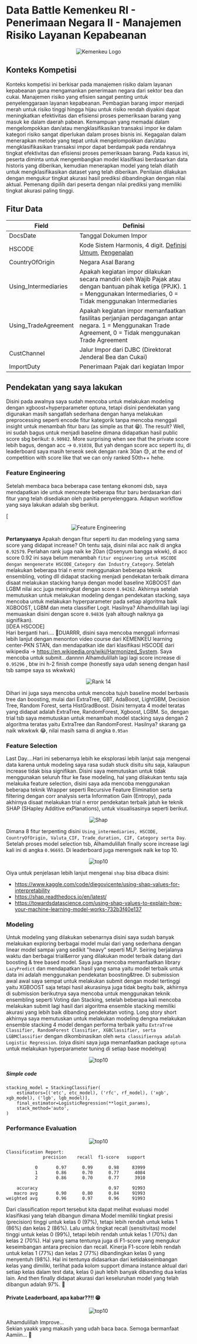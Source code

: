 # Data Battle Kemenkeu RI - Penerimaan Negara II - Manajemen Risiko Layanan Kepabeanan

<p align="center">
  <img src="https://3.bp.blogspot.com/-AuZmxe77T_k/WssHJWNtEjI/AAAAAAAAVPw/k13CLs_MXy8VdPs8iDWZjbLr2EncWgdWQCLcBGAs/w1200-h630-p-k-no-nu/kemenkeu.png" alt="Kemenkeu Logo">
</p>

## Konteks Kompetisi
Konteks kompetisi ini berkisar pada manajemen risiko dalam layanan kepabeanan guna mengamankan penerimaan negara dari sektor bea dan cukai. Manajemen risiko yang efisien sangat penting untuk penyelenggaraan layanan kepabeanan. Pembagian barang impor menjadi merah untuk risiko tinggi hingga hijau untuk risiko rendah diyakini dapat meningkatkan efektivitas dan efisiensi proses pemeriksaan barang yang masuk ke dalam daerah pabean. Kemampuan yang memadai dalam mengelompokkan dan/atau mengklasifikasikan transaksi impor ke dalam kategori risiko sangat diperlukan dalam proses bisnis ini. Kegagalan dalam menerapkan metode yang tepat untuk mengelompokkan dan/atau mengklasifikasikan transaksi impor dapat berdampak pada rendahnya tingkat efektivitas dan efisiensi proses pemeriksaan barang. Pada kasus ini, peserta diminta untuk mengembangkan model klasifikasi berdasarkan data historis yang diberikan, kemudian menerapkan model yang telah dilatih untuk mengklasifikasikan dataset yang telah diberikan. Penilaian dilakukan dengan mengukur tingkat akurasi hasil prediksi dibandingkan dengan nilai aktual. Pemenang dipilih dari peserta dengan nilai prediksi yang memiliki tingkat akurasi paling tinggi.

## Fitur Data

| Field                | Definisi                                                   |
|----------------------|------------------------------------------------------------|
| DocsDate             | Tanggal Dokumen Impor                                      |
| HSCODE               | Kode Sistem Harmonis, 4 digit. [Definisi Umum](https://en.wikipedia.org/wiki/Harmonized_System), [Pengenalan](https://klc2.kemenkeu.go.id/kms/knowledge/klc1-klasifikasi-kepabeanan-dan-cukai/detail/)|
| CountryOfOrigin      | Negara Asal Barang                                         |
| Using_Intermediaries | Apakah kegiatan impor dilakukan secara mandiri oleh Wajib Pajak atau dengan bantuan pihak ketiga (PPJK). 1 = Menggunakan Intermediaries, 0 = Tidak menggunakan Intermediaries |
| Using_TradeAgreement  | Apakah kegiatan impor memanfaatkan fasilitas perjanjian perdagangan antar negara. 1 = Menggunakan Trade Agreement, 0 = Tidak menggunakan Trade Agreement |
| CustChannel          | Jalur Impor dari DJBC (Direktorat Jenderal Bea dan Cukai)   |
| ImportDuty           | Penerimaan Pajak dari kegiatan Impor                        |

## Pendekatan yang saya lakukan
Disini pada awalnya saya sudah mencoba untuk melakukan modeling dengan xgboost+hyperparameter optuna, tetapi disini pendekatan yang digunakan masih sangatlah sederhana dengan hanya melakukan preprocessing seperti encode fitur kategorik tanpa mencoba menggali insight untuk menambah fitur baru (as simple as that 😁). The result?
Well, ini sudah bagus untuk menjadi baseline dimana didapatkan hasil public score sbg berikut: `0.90982`. More surprising when see that the private score lebih bagus, dengan acc -> `0.91038`, But yah dengan score acc seperti itu, di leaderboard saya masih terseok seok dengan rank 30an 😓, at the end of competition with score like that we can only ranked 50th++ hehe.

### Feature Engineering
Setelah membaca baca beberapa case tentang ekonomi dsb, saya mendapatkan ide untuk mencreate beberapa fitur baru berdasarkan dari fitur yang telah disediakan oleh panitia penyelenggara. Adapun workflow yang saya lakukan adalah sbg berikut. 

[<p align="center">
  <img src="https://drive.google.com/uc?export=view&id=15xlf1wFZa1EAHFmdxDlSLBw8bPxq3rj4" alt="Feature Engineering">
</p>

**Pertanyaanya** Apakah dengan fitur seperti itu dan modeling yang sama score yang didapat increase? Oh tentu saja, disini nilai acc naik di angka `0.92579`. Perlahan rank juga naik ke 20an (😊senyum bangga wkwk), di acc score 0.92 ini saya belum menambah `fitur engineering untuk HSCODE dengan mengenerate HSCODE_Category dan Industry_Category`. Setelah melakukan beberapa trial n error menggunakan beberapa teknik ensembling, voting dll didapat stacking menjadi pendekatan terbaik dimana disaat melakukan stacking hanya dengan model baseline XGBOOST dan LGBM nilai acc juga meningkat dengan score `0.94262`. Akhirnya setelah memutuskan untuk melakukan modeling dengan pendekatan stacking, saya mencoba untuk melakukan hyperparameter pada setiap algoritma baik XGBOOST, LGBM dan meta classifier Logit. Hasilnya? Alhamdulillah lagi lagi memuaskan disini dengan score `0.94836` (yah altough naiknya ga signifikan). <br>
[IDEA HSCODE]<br>
Hari berganti hari.... 🧨DUARRR, disini saya mencoba menggali informasi lebih lanjut dengan menonton video course dari KEMENKEU learning center-PKN STAN, dan mendapatkan ide dari klasifikasi HSCODE dari wikipedia -> https://en.wikipedia.org/wiki/Harmonized_System. Saya mencoba untuk submit...dannnn Alhamdulillah lagi lagi score increase di `0.95296`
, btw ini h-2 finish compe (honestly saya udah seneng dengan hasil tsb sampe saya ss wkwkwk)

<p align="center">
  <img src="https://drive.google.com/uc?export=view&id=19v2GqCSUZ26DsRCKQnDptyAjUQ2HXrNY" alt="Rank 14">
</p>

Dihari ini juga saya mencoba untuk mencoba tujuh baseline model berbasis tree dan boosting, mulai dari ExtraTree, GBT, AdaBoost, LightGBM, Decision Tree, Random Forest, serta HistGradBoost. Disini ternyata 4 model teratas yang didapat adalah ExtraTree, RandomForest, Xgboost, LGBM. So, dengan trial tsb saya memutuskan untuk menambah model stacking saya dengan 2 algoritma teratas yaitu ExtraTree dan RandomForest. Hasilnya? skarang ga naik wkwkwk 😂, nilai masih sama di angka `0.95an`

### Feature Selection
Last Day....Hari ini sebenarnya lebih ke eksplorasi lebih lanjut saja mengenai data karena untuk modeling saya rasa sudah stuck disitu situ saja, kalaupun increase tidak bisa signifikan. Disini saya memutuskan untuk tidak menggunakan seluruh fitur ke fase modeling, hal yang dilakukan tentu saja melakuka feature selection, disini saya ada mencoba menggunakan beberapa teknik Wrapper seperti Recursive Feature Elimination serta filtering dengan corr analysis serta Information Gain (Entropy), pada akhirnya disaat melakukan trial n error pendekatan terbaik jatuh ke teknik  SHAP (SHapley Additive exPlanations), untuk visualisasinya seperti berikut.

<p align="center">
  <img src="https://drive.google.com/uc?export=view&id=1Bf-dF1IZBUCCY8zt916-0R1THl4pNhiJ" alt="Shap">
</p>

Dimana 8 fitur terpenting disini `Using_intermediaries, HSCODE, CountryOfOrigin, Valuta_CIF, Trade_duration, CIF, Category serta Day`. Setelah proses model selection tsb, Alhamdulillah finally score increase lagi kali ini di angka `0.96693`. Di leaderboard juga merengsek naik ke top 10.

<p align="center">
  <img src="https://drive.google.com/uc?export=view&id=1Rnc6Ps8shycDiyQsNhM8tgzfvf6RSZjj" alt="top10">
</p>

Oiya untuk penjelasan lebih lanjut mengenai `shap` bisa dibaca disini:
- https://www.kaggle.com/code/diegovicente/using-shap-values-for-interpretability
- https://shap.readthedocs.io/en/latest/
- https://towardsdatascience.com/using-shap-values-to-explain-how-your-machine-learning-model-works-732b3f40e137

### Modeling
Untuk modeling yang dilakukan sebenarnya disini saya sudah banyak melakukan exploring berbagai model mulai dari yang sederhana dengan linear model sampai yang sedikit "heavy" seperti MLP. Seiring berjalanya waktu dan berbagai trial&error yang dilakukan model terbaik datang dari boosting & tree based model. Saya juga mencoba memanfaatkan library `LazyPredict` dan mendapatkan hasil yang sama yaitu model terbaik untuk data ini adalah menggunakan pendekatan boosting&tree. Di submission awal awal saya sempat untuk melakukan submit dengan model tertinggi yaitu XGBOOST saja tetapi hasil akurasinya juga tidak begitu baik, akhirnya di submission berikutnya saya mencoba untuk menggunakan teknik ensembling seperti Voting dan Stacking, setelah beberapa kali mencoba melakukan submit lagi hasil dari algoritma ensemble stacking memiliki akurasi yang lebih baik dibanding pendekatan voting. Long story short akhirnya saya memutuskan untuk melakukan modeling dengna melakukan ensemble stacking 4 model dengan performa terbaik yaitu `ExtraTree Classifier, RandomForest Classifier, XGBClassifier, serta LGBMClassifier` dengan dikombinasikan oleh `meta classifiernya adalah Logistic Regression`. (oiya disini saya juga memanfaatkan package `optuna` untuk melakukan hyperparameter tuning di setiap base modelnya)

<p align="center">
  <img src="https://drive.google.com/uc?export=view&id=1e5lAwIuis5aRVUZtzkSqlFl18t2CntOR" alt="top10">
</p>

##### Simple code
```
stacking_model = StackingClassifier(
    estimators=[('etc', etc_model), ('rfc', rf_model), ('xgb', xgb_model), ('lgb', lgb_model)],
    final_estimator=LogisticRegression(**logit_params),
    stack_method='auto', 
)
```

### Performance Evaluation

<p align="center">
  <img src="https://drive.google.com/uc?export=view&id=1snQxbUyxhnEX_81wPz8A--hKcGx4CFu6" alt="top10">
</p>


```
Classification Report:
              precision    recall  f1-score   support

           0       0.97      0.99      0.98     83999
           1       0.86      0.70      0.77      4084
           2       0.86      0.70      0.77      3910

    accuracy                           0.97     91993
   macro avg       0.90      0.80      0.84     91993
weighted avg       0.96      0.97      0.96     91993
```

Dari classification report tersebut kita dapat melihat evaluasi model klasifikasi yang telah dibangun dimana Model memiliki tingkat presisi (precision) tinggi untuk kelas 0 (97%), tetapi lebih rendah untuk kelas 1 (86%) dan kelas 2 (86%). Lalu untuk tingkat recall (sensitivitas) model tinggi untuk kelas 0 (99%), tetapi lebih rendah untuk kelas 1 (70%) dan kelas 2 (70%). Hal yang sama tentunya juga di F1-score  yang mengukur keseimbangan antara precision dan recall. Kinerja F1-score lebih rendah untuk kelas 1 (77%) dan kelas 2 (77%) dibandingkan kelas 0 yang menyentuh (98%). Hal ini tentunya didasarkan dari ketidakseimbangan kelas yang dimiliki, terlihat pada kolom support dimana instance aktual dari setiap kelas dalam test data, kelas 0 jauh lebih banyak dibanding dua kelas lain. And then finally didapat akurasi dari  keseluruhan model yang telah dibangun adalah 97%. 💐 <br>

#### **Private Leaderboard, apa kabar??!!** 😁
<p align="center">
  <img src="https://drive.google.com/uc?export=view&id=1UL98nj2Ha_wEAIR88qwZ73IicChPCcaA" alt="top10">
</p>
Alhamdulillah Improve...<br>
Sekian yaakk yang makasih yang udah baca baca. Semoga bermanfaat Aamiin... 🙏
